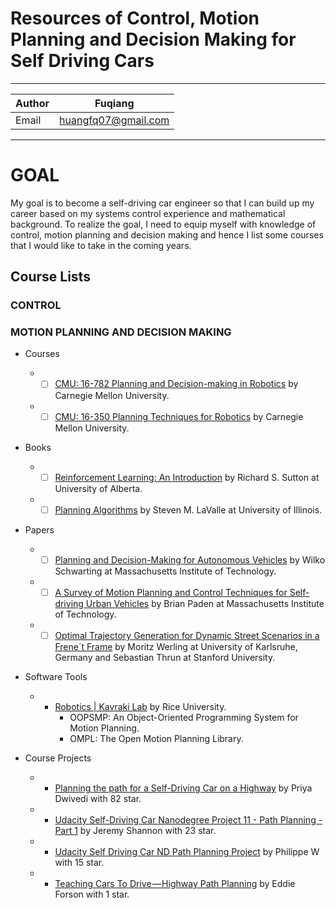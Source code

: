 Resources of Control, Motion Planning and Decision Making for Self Driving Cars
===============

****

|Author|Fuqiang|
|---|---
|Email|huangfq07@gmail.com

****
# GOAL
My goal is to become a self-driving car engineer so that I can build up my career based on my systems control experience and mathematical background. To realize the goal, I need to equip myself with knowledge of control, motion planning and decision making and hence I list some courses that I would like to take in the coming years.

## Course Lists

### CONTROL



### MOTION PLANNING AND DECISION MAKING

  * Courses
    * - [ ] [CMU: 16-782 Planning and Decision-making in Robotics](http://www.cs.cmu.edu/~maxim/classes/robotplanning_grad) by Carnegie Mellon University.
    * - [ ] [CMU: 16-350 Planning Techniques for Robotics](http://www.cs.cmu.edu/~maxim/classes/robotplanning/) by Carnegie Mellon University.
  
  * Books
    * - [ ] [Reinforcement Learning: An Introduction](http://incompleteideas.net/book/bookdraft2017nov5.pdf) by Richard S. Sutton  at University of Alberta.
    * - [ ] [Planning Algorithms](http://planning.cs.uiuc.edu/) by Steven M. LaValle at University of Illinois.
    
  * Papers
    * - [ ] [Planning and Decision-Making for Autonomous Vehicles](https://www.annualreviews.org/doi/abs/10.1146/annurev-control-060117-105157) by Wilko Schwarting at Massachusetts Institute of Technology.
    * - [ ] [A Survey of Motion Planning and Control Techniques for Self-driving Urban Vehicles](https://arxiv.org/pdf/1604.07446.pdf) by Brian Paden at Massachusetts Institute of Technology.
    * - [ ] [Optimal Trajectory Generation for Dynamic Street Scenarios in a Frene´t Frame](https://ieeexplore.ieee.org/stamp/stamp.jsp?tp=&arnumber=5509799) by Moritz Werling at University of Karlsruhe, Germany and Sebastian Thrun at Stanford University.

  * Software Tools
    * - [Robotics | Kavraki Lab](http://kavrakilab.org/software.html) by Rice University. 
        * OOPSMP: An Object-Oriented Programming System for Motion Planning.
        * OMPL: The Open Motion Planning Library.
  
  * Course Projects
    * - [Planning the path for a Self-Driving Car on a Highway](https://towardsdatascience.com/planning-the-path-for-a-self-driving-car-on-a-highway-7134fddd8707) by Priya Dwivedi with 82 star.
    * - [Udacity Self-Driving Car Nanodegree Project 11 - Path Planning - Part 1](http://jeremyshannon.com/2017/08/25/udacity-sdcnd-path-planning-pt1.html) by Jeremy Shannon with 23 star. 
    * - [Udacity Self Driving Car ND Path Planning Project](https://medium.com/@philippe.weingertner/udacity-self-driving-car-nd-path-planning-project-6558f6d77887) by Philippe W with 15 star. 
    * - [Teaching Cars To Drive — Highway Path Planning](https://towardsdatascience.com/teaching-cars-to-drive-highway-path-planning-109c49f9f86c) by Eddie Forson with 1 star. 




